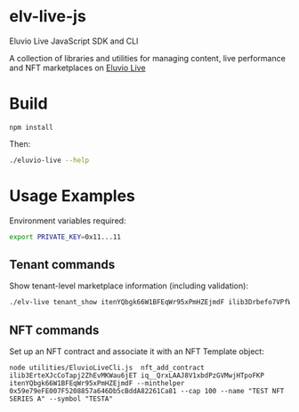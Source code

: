 # elv-live-js

Eluvio Live JavaScript SDK and CLI

A collection of libraries and utilities for managing content, live performance and NFT marketplaces on [Eluvio Live](https://live.eluv.io)

# Build

```
npm install
```

Then:

``` bash
./eluvio-live --help
```

# Usage Examples

Environment variables required:

``` bash
export PRIVATE_KEY=0x11...11
```

## Tenant commands

Show tenant-level marketplace information (including validation):

``` bash
./elv-live tenant_show itenYQbgk66W1BFEqWr95xPmHZEjmdF ilib3Drbefo7VPfWvY1NVup4VZFzDJ68  iq__21pxPgnpyYkVnW6nZ2RhNGYGYdwC --check_cauth ikms2BxjJaireMQXHSgAiWkuugU5gsjx --check_minter 0x59e79eFE007F5208857a646Db5cBddA82261Ca81
```

## NFT commands

Set up an NFT contract and associate it with an NFT Template object:

```
node utilities/EluvioLiveCli.js  nft_add_contract  ilib3ErteXJcCoTapj2ZhEvMKWau6jET iq__QrxLAAJ8V1xbdPzGVMwjHTpoFKP itenYQbgk66W1BFEqWr95xPmHZEjmdF --minthelper 0x59e79eFE007F5208857a646Db5cBddA82261Ca81 --cap 100 --name "TEST NFT SERIES A" --symbol "TESTA"
```
